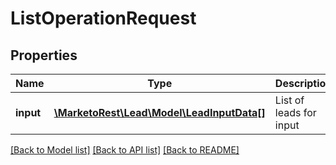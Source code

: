 # ListOperationRequest

## Properties
Name | Type | Description | Notes
------------ | ------------- | ------------- | -------------
**input** | [**\MarketoRest\Lead\Model\LeadInputData[]**](LeadInputData.md) | List of leads for input | 

[[Back to Model list]](../README.md#documentation-for-models) [[Back to API list]](../README.md#documentation-for-api-endpoints) [[Back to README]](../README.md)


